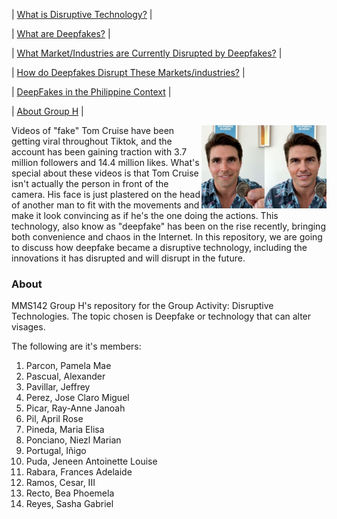 
| [What is Disruptive Technology?]() | 

| [What are Deepfakes?]() |

| [What Market/Industries are Currently Disrupted by Deepfakes?]() |

| [How do Deepfakes Disrupt These Markets/industries?]() |

| [DeepFakes in the Philippine Context]() |

| [About Group H](#about) | 

<img src="tom_cruise_deepfake_before_after.jpg" style="float:right;width:200px;height:133px;">
Videos of "fake" Tom Cruise have been getting viral throughout Tiktok, and the account has been gaining traction with  3.7 million followers and 14.4 million likes. What's special about these videos is that Tom Cruise isn't actually the person in front of the camera. His face is just plastered on the head of another man to fit with the movements and make it look convincing as if he's the one doing the actions. This technology, also know as "deepfake" has been on the rise recently, bringing both convenience and chaos in the Internet. In this repository, we are going to discuss how deepfake became a disruptive technology, including the innovations it has disrupted and will disrupt in the future.

### About

MMS142 Group H's repository for the Group Activity: Disruptive Technologies.
The topic chosen is Deepfake or technology that can alter visages.

The following are it's members:

1. Parcon, Pamela Mae
2.  Pascual, Alexander
3. Pavillar, Jeffrey
4. Perez, Jose Claro Miguel
5. Picar, Ray-Anne Janoah
6. Pil, April Rose
7. Pineda, Maria Elisa
8. Ponciano, Niezl Marian
9. Portugal, Iñigo
10. Puda, Jeneen Antoinette Louise
11. Rabara, Frances Adelaide
12. Ramos, Cesar, III
13. Recto, Bea Phoemela
14. Reyes, Sasha Gabriel

